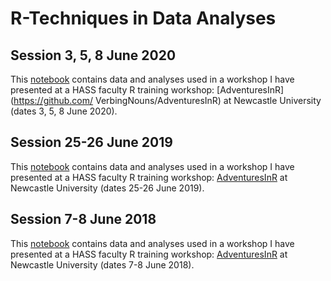 # R-Techniques in Data Analyses

## Session 3, 5, 8 June 2020

This [notebook](https://jalalal-tamimi.github.io/R-Techniques-in-Data-Analyses/Session_4-AnalysingData2020.nb.html) contains data and analyses used in a workshop I have presented at a HASS faculty R training workshop: [AdventuresInR](https://github.com/ VerbingNouns/AdventuresInR) at Newcastle University (dates 3, 5, 8 June 2020).

## Session 25-26 June 2019

This [notebook](https://jalalal-tamimi.github.io/R-Techniques-in-Data-Analyses/Session_4-AnalysingData062019.nb.html) contains data and analyses used in a workshop I have presented at a HASS faculty R training workshop: [AdventuresInR](https://github.com/JalalAl-Tamimi/AdventuresInR) at Newcastle University (dates 25-26 June 2019).

## Session 7-8 June 2018

This [notebook](https://jalalal-tamimi.github.io/R-Techniques-in-Data-Analyses/Session_4-AnalysingData062018.nb.html) contains data and analyses used in a workshop I have presented at a HASS faculty R training workshop: [AdventuresInR](https://github.com/JalalAl-Tamimi/AdventuresInR) at Newcastle University (dates 7-8 June 2018).


